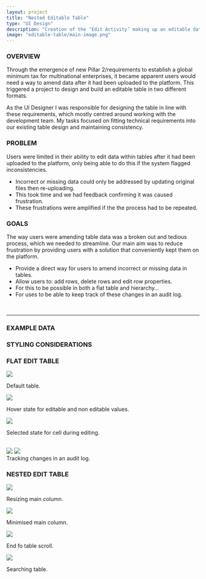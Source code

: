 ```yaml
---
layout: project
title: "Nested Editable Table"
type: "UI Design"
description: "Creation of the ‘Edit Activity’ making up an editable data table, for ARKK Solutions financial automation platform."
image: "editable-table/main-image.png"
---
```


### OVERVIEW
Through the emergence of new Pillar 2/requirements to establish a global minimum tax for multinational enterprises, it became apparent users would need a way to amend data after it had been uploaded to the platform. This triggered a project to design and build an editable table in two different formats.

As the UI Designer I was responsible for designing the table in line with these requirements, which mostly centred around working with the development team.  My tasks focused on fitting technical requirements into our existing table design and maintaining consistency.

### PROBLEM
Users were limited in their ability to edit data within tables after it had been uploaded to the platform, only being able to do this if the system flagged inconsistencies.
- Incorrect or missing data could only be addressed by updating original files then re-uploading. 
- This took time and we had feedback confirming it was caused frustration. 
- These frustrations were amplified if the the process had to be repeated.

### GOALS
The way users were amending table data was a broken out and tedious process, which we needed to streamline. Our main aim was to reduce frustration by providing users with a solution that conveniently kept them on the platform.
- Provide a direct way for users to amend incorrect or missing data in tables. 
- Allow users to: add rows, delete rows and edit row properties. 
- For this to be possible in both a flat table and hierarchy… 
- For uses to be able to keep track of these changes in an audit log.

<br>

---

### EXAMPLE DATA

### STYLING CONSIDERATIONS

### FLAT EDIT TABLE
<div class="row three-image">
    <div>
        <img src="{{ site.baseurl }}/assets/img/editable-table/table-flat-table-1.png">
        <p class="label">Default table.</p>
    </div>
    <div>
        <img src="{{ site.baseurl }}/assets/img/editable-table/table-flat-table-2.png">
        <p class="label">Hover state for editable and non editable values.</p>
    </div>
    <div>
        <img src="{{ site.baseurl }}/assets/img/editable-table/table-flat-table-3.png">
        <p class="label">Selected state for cell during editing.</p>
    </div>
</div>

<br>

<div class="row two-image mb8">
    <img src="{{ site.baseurl }}/assets/img/editable-table/table-flat-table-4.png">
    <img src="{{ site.baseurl }}/assets/img/editable-table/table-flat-table-5.png">
</div>
Tracking changes in an audit log.

### NESTED EDIT TABLE
<div class="row two-image">
    <div>
        <img src="{{ site.baseurl }}/assets/img/editable-table/table-nested-table-1.png">
        <p class="label">Resizing main column.</p>
    </div>
    <div>
        <img src="{{ site.baseurl }}/assets/img/editable-table/table-nested-table-2.png">
        <p class="label">Minimised main column.</p>
    </div>
</div>

<div class="row two-image">
    <div>
        <img src="{{ site.baseurl }}/assets/img/editable-table/table-nested-table-3.png">
        <p class="label">End fo table scroll.</p>
    </div>
    <div>
        <img src="{{ site.baseurl }}/assets/img/editable-table/table-nested-table-4.png">
        <p class="label">Searching table.</p>
    </div>
</div>